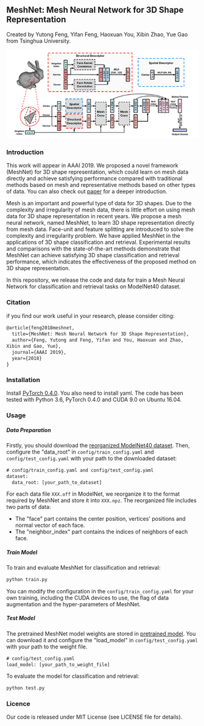 ## MeshNet: Mesh Neural Network for 3D Shape Representation
Created by Yutong Feng, Yifan Feng, Haoxuan You, Xibin Zhao, Yue Gao from Tsinghua University.

![pipeline](doc/pipeline.png)
### Introduction

This work will appear in AAAI 2019. We proposed a novel framework (MeshNet) for 3D shape representation, which could learn on mesh data directly and achieve satisfying performance compared with traditional methods based on mesh and representative methods based on other types of data. You can also check out [paper](http://gaoyue.org/paper/MeshNet.pdf) for a deeper introduction.

Mesh is an important and powerful type of data for 3D shapes. Due to the complexity and irregularity of mesh data, there is little effort on using mesh data for 3D shape representation in recent years. We propose a mesh neural network, named MeshNet, to learn 3D shape representation directly from mesh data. Face-unit and feature splitting are introduced to solve the complexity and irregularity problem. We have applied MeshNet in the applications of 3D shape classification and retrieval. Experimental results and comparisons with the state-of-the-art methods demonstrate that MeshNet can achieve satisfying 3D shape classification and retrieval performance, which indicates the effectiveness of the proposed method on 3D shape representation.

In this repository, we release the code and data for train a Mesh Neural Network for classification and retrieval tasks on ModelNet40 dataset.

### Citation

if you find our work useful in your research, please consider citing:

```
@article{feng2018meshnet,
  title={MeshNet: Mesh Neural Network for 3D Shape Representation},
  author={Feng, Yutong and Feng, Yifan and You, Haoxuan and Zhao, Xibin and Gao, Yue},
  journal={AAAI 2019},
  year={2018}
}
```

### Installation

Install [PyTorch 0.4.0](https://pytorch.org). You also need to install yaml. The code has been tested with Python 3.6, PyTorch 0.4.0 and CUDA 9.0 on Ubuntu 16.04.

### Usage

##### Data Preparation

Firstly, you should download the [reorganized ModelNet40 dataset](https://drive.google.com/open?id=1l8Ij9BODxcD1goePBskPkBcgKW76Ewcs). Then, configure the "data_root" in `config/train_config.yaml` and `config/test_config.yaml` with your path to the downloaded dataset:

```
# config/train_config.yaml and config/test_config.yaml
dataset:
  data_root: [your_path_to_dataset]
```

For each data file `XXX.off` in ModelNet, we reorganize it to the format required by MeshNet and store it into `XXX.npz`. The reorganized file includes two parts of data:

* The "face" part contains the center position, vertices' positions and normal vector of each face.
* The "neighbor_index" part contains the indices of neighbors of each face.

##### Train Model

To train and evaluate MeshNet for classification and retrieval:

```bash
python train.py
```

You can modify the configuration in the `config/train_config.yaml` for your own training, including the CUDA devices to use, the flag of data augmentation and the hyper-parameters of MeshNet.

##### Test Model

The pretrained MeshNet model weights are stored in [pretrained model](https://drive.google.com/open?id=1m5Uy9-oXMNPZ129owKvQ5ipH3f0vdABs). You can download it and configure the "load_model" in `config/test_config.yaml` with your path to the weight file.

```
# config/test_config.yaml
load_model: [your_path_to_weight_file]
```

To evaluate the model for classification and retrieval:

```bash
python test.py
```

### Licence

Our code is released under MIT License (see LICENSE file for details).